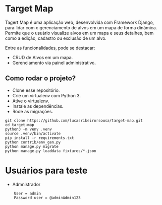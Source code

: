 # Target Map

Tagert Map é uma aplicação web, desenvolvida com Framework Django, para lidar com o gerenciamento de alvos em um mapa de forma dinâmica. Permite que o usuário visualize alvos em um mapa e seus detalhes, bem como a edição, cadastro ou exclusão de um alvo.

Entre as funcionalidades, pode se destacar:
- CRUD de Alvos em um mapa.
- Gerenciamento via painel administrativo.


## Como rodar o projeto?

* Clone esse repositório.
* Crie um virtualenv com Python 3.
* Ative o virtualenv.
* Instale as dependências.
* Rode as migrações.

```
git clone https://github.com/lucasribeirorsousa/target-map.git
cd target-map
python3 -m venv .venv
source .venv/bin/activate
pip install -r requirements.txt
python contrib/env_gen.py
python manage.py migrate
python manage.py loaddata fixtures/*.json 
```

# Usuários para teste
- Admnistrador
```
    User = admin
    Password user = @adminAdmin123
```